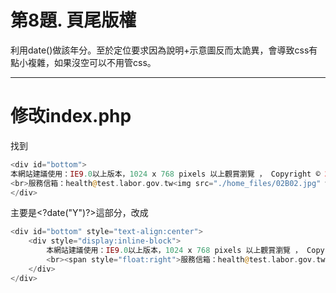 # 第8題. 頁尾版權

利用date\(\)做該年分。至於定位要求因為說明+示意圖反而太詭異，會導致css有點小複雜，如果沒空可以不用管css。

---

# 修改index.php

找到

```php
<div id="bottom">
本網站建議使用：IE9.0以上版本，1024 x 768 pixels 以上觀賞瀏覽 ， Copyright © 2014健康促進網社群平台 All Right Reserved 
<br>服務信箱：health@test.labor.gov.tw<img src="./home_files/02B02.jpg" width="45">
</div>
```

主要是&lt;?date\("Y"\)?&gt;這部分，改成

```php
<div id="bottom" style="text-align:center">
    <div style="display:inline-block">
        本網站建議使用：IE9.0以上版本，1024 x 768 pixels 以上觀賞瀏覽 ， Copyright © <?=date("Y")?>健康促進網社群平台 All Right Reserved
        <br><span style="float:right">服務信箱：health@test.labor.gov.tw<img src="./home_files/02B02.jpg" width="45" style="vertical-align:middle"></span>
    </div>
</div>
```




